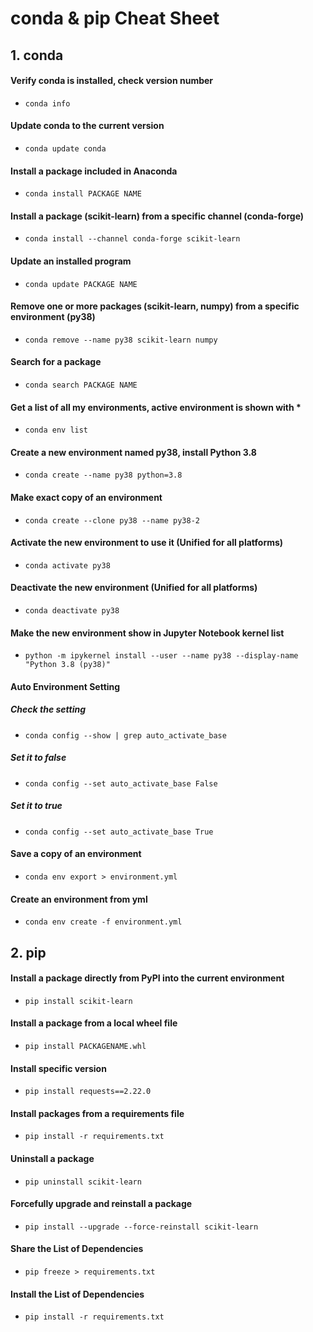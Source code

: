 # **conda & pip Cheat Sheet**

## **1. conda**

#### Verify conda is installed, check version number
- `conda info`

#### Update conda to the current version
- `conda update conda`

#### Install a package included in Anaconda
- `conda install PACKAGE NAME`

#### Install a package (scikit-learn) from a specific channel (conda-forge)
- `conda install --channel conda-forge scikit-learn`

#### Update an installed program
- `conda update PACKAGE NAME`

#### Remove one or more packages (scikit-learn, numpy) from a specific environment (py38)
- `conda remove --name py38 scikit-learn numpy`

#### Search for a package
- `conda search PACKAGE NAME`

#### Get a list of all my environments, active environment is shown with *
- `conda env list`

#### Create a new environment named py38, install Python 3.8
- `conda create --name py38 python=3.8`

#### Make exact copy of an environment
- `conda create --clone py38 --name py38-2`

#### Activate the new environment to use it (Unified for all platforms)
- `conda activate py38`

#### Deactivate the new environment (Unified for all platforms)
- `conda deactivate py38`

#### Make the new environment show in Jupyter Notebook kernel list
- `python -m ipykernel install --user --name py38 --display-name "Python 3.8 (py38)"`

#### Auto Environment Setting
##### Check the setting
- `conda config --show | grep auto_activate_base`
##### Set it to false
- `conda config --set auto_activate_base False`
##### Set it to true
- `conda config --set auto_activate_base True`

#### Save a copy of an environment
- `conda env export > environment.yml`

#### Create an environment from yml
- `conda env create -f environment.yml`

## **2. pip**

#### Install a package directly from PyPI into the current environment
- `pip install scikit-learn`

#### Install a package from a local wheel file
- `pip install PACKAGENAME.whl`

#### Install specific version
- `pip install requests==2.22.0`

#### Install packages from a requirements file
- `pip install -r requirements.txt`

#### Uninstall a package
- `pip uninstall scikit-learn`

#### Forcefully upgrade and reinstall a package
- `pip install --upgrade --force-reinstall scikit-learn`

#### Share the List of Dependencies
- `pip freeze > requirements.txt`

#### Install the List of Dependencies
- `pip install -r requirements.txt`
